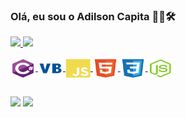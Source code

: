 ### Olá, eu sou o Adilson Capita 🔨🔧🛠

 <div>
  <a href="https://github.com/adilsoncapita">
  <img height="140em" src="https://github-readme-stats.vercel.app/api?username=adilsoncapita&show_icons=true&theme=dracula&include_all_commits=true&count_private=true"/>
  <img height="140em" src="https://github-readme-stats.vercel.app/api/top-langs/?username=adilsoncapita&layout=compact&langs_count=7&theme=dracula"/>
</div>
  
<div style="display: inline_block"><br>
  <img align="center" alt="Kaps-Csharp" height="30" width="40" src="https://raw.githubusercontent.com/devicons/devicon/master/icons/csharp/csharp-original.svg">
  <img align="center" alt="Kaps-Csharp" height="30" width="40" src="https://github.com/vscode-icons/vscode-icons/blob/master/icons/file_type_vb.svg">
  <img align="center" alt="Kaps-Js" height="30" width="40" src="https://raw.githubusercontent.com/devicons/devicon/master/icons/javascript/javascript-plain.svg">
  <img align="center" alt="Kaps-HTML" height="30" width="40" src="https://raw.githubusercontent.com/devicons/devicon/master/icons/html5/html5-original.svg">
  <img align="center" alt="Kaps-CSS" height="30" width="40" src="https://raw.githubusercontent.com/devicons/devicon/master/icons/css3/css3-original.svg">
  <img align="center" alt="Kaps-CSS" height="30" width="40" src="https://raw.githubusercontent.com/devicons/devicon/master/icons/nodejs/nodejs-original.svg">
</div>
  
  ##
 
<div> 
  <a href="https://instagram.com/adilson_capita_" target="_blank"><img src="https://img.shields.io/badge/-Instagram-%23E4405F?style=for-the-badge&logo=instagram&logoColor=white" target="_blank"></a>
  <a href="https://www.linkedin.com/in/adilson-capita-8522a2145" target="_blank"><img src="https://img.shields.io/badge/-LinkedIn-%230077B5?style=for-the-badge&logo=linkedin&logoColor=white" target="_blank"></a> 
</div>
